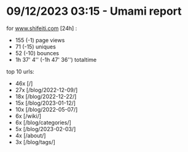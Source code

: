# 09/12/2023 03:15 - Umami report
for www.shifeiti.com [24h] :

 - 155 (-1) page views
 - 71 (-15) uniques
 - 52 (-10) bounces
 - 1h 37' 4'' (-1h 47' 36'') totaltime


top 10 urls:
 - 46x [/]
 - 27x [/blog/2022-12-09/]
 - 18x [/blog/2022-12-22/]
 - 15x [/blog/2023-01-12/]
 - 10x [/blog/2022-05-07/]
 - 6x [/wiki/]
 - 6x [/blog/categories/]
 - 5x [/blog/2023-02-03/]
 - 4x [/about/]
 - 3x [/blog/tags/]


